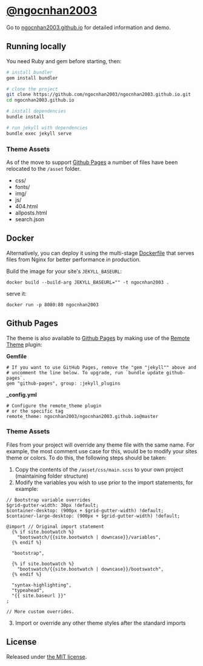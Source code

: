 # [@ngocnhan2003](https://ngocnhan2003.github.io)

Go to [ngocnhan2003.github.io](https://ngocnhan2003.github.io) for detailed information and demo.

## Running locally

You need Ruby and gem before starting, then:

```bash
# install bundler
gem install bundler

# clone the project
git clone https://github.com/ngocnhan2003/ngocnhan2003.github.io.git
cd ngocnhan2003.github.io

# install dependencies
bundle install

# run jekyll with dependencies
bundle exec jekyll serve
```

### Theme Assets

As of the move to support [Github Pages](https://pages.github.com/) a number of files have been relocated to the `/asset` folder.
- css/
- fonts/
- img/
- js/
- 404.html
- allposts.html
- search.json

## Docker

Alternatively, you can deploy it using the multi-stage [Dockerfile](Dockerfile)
that serves files from Nginx for better performance in production.

Build the image for your site's `JEKYLL_BASEURL`:

```
docker build --build-arg JEKYLL_BASEURL="" -t ngocnhan2003 .
```

serve it:

```
docker run -p 8080:80 ngocnhan2003
```

## Github Pages

The theme is also available to [Github Pages](https://pages.github.com/) by making use of the [Remote Theme](https://github.com/benbalter/jekyll-remote-theme) plugin:

**Gemfile**
```
# If you want to use GitHub Pages, remove the "gem "jekyll"" above and
# uncomment the line below. To upgrade, run `bundle update github-pages`.
gem "github-pages", group: :jekyll_plugins
```

**_config.yml**
```
# Configure the remote_theme plugin
# or the specific tag
remote_theme: ngocnhan2003/ngocnhan2003.github.io@master
```

### Theme Assets

Files from your project will override any theme file with the same name.  For example, the most comment use case for this, would be to modify your sites theme or colors.   To do this, the following steps should be taken:

1) Copy the contents of the `/asset/css/main.scss` to your own project (maintaining folder structure)
2) Modify the variables you wish to use prior to the import statements, for example:

```
// Bootstrap variable overrides
$grid-gutter-width: 30px !default;
$container-desktop: (900px + $grid-gutter-width) !default;
$container-large-desktop: (900px + $grid-gutter-width) !default;

@import // Original import statement
  {% if site.bootwatch %}
    "bootswatch/{{site.bootwatch | downcase}}/variables",
  {% endif %}

  "bootstrap",

  {% if site.bootwatch %}
    "bootswatch/{{site.bootwatch | downcase}}/bootswatch",
  {% endif %}

  "syntax-highlighting",
  "typeahead",
  "{{ site.baseurl }}"
;

// More custom overrides.
```

3) Import or override any other theme styles after the standard imports

## License

Released under [the MIT license](LICENSE).
